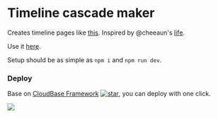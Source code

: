 # Timeline cascade maker
Creates timeline pages like [this](https://robko.ch/timeline). Inspired by @cheeaun's [life](https://github.com/cheeaun/life).

Use it [here](https://cascade.page).

Setup should be as simple as `npm i` and `npm run dev`.

### Deploy

Base on [CloudBase Framework](https://github.com/Tencent/cloudbase-framework) [![star](https://img.shields.io/github/stars/Tencent/cloudbase-framework?style=social)](https://github.com/Tencent/cloudbase-framework), you can deploy with one click.

[![](https://main.qcloudimg.com/raw/95b6b680ef97026ae10809dbd6516117.svg)](https://console.cloud.tencent.com/tcb/env/index?action=CreateAndDeployCloudBaseProject&appUrl=https%3A%2F%2Fgithub.com%2FYoungWilliamZ%2Ftimeline-maker&branch=main)
